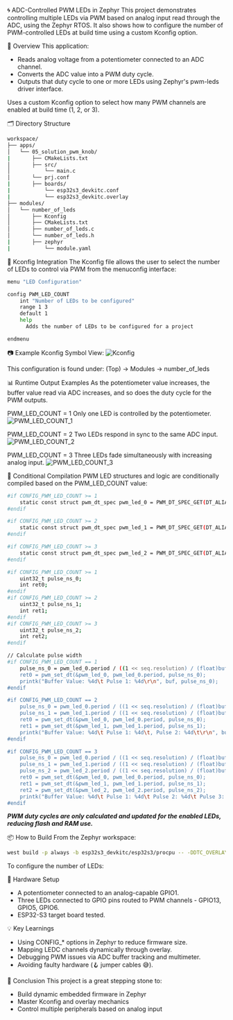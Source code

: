 🌀 ADC-Controlled PWM LEDs in Zephyr
This project demonstrates controlling multiple LEDs via PWM based on analog input read through the ADC, using the Zephyr RTOS. It also shows how to configure the number of PWM-controlled LEDs at build time using a custom Kconfig option.

🔧 Overview
This application:
 - Reads analog voltage from a potentiometer connected to an ADC channel.
 - Converts the ADC value into a PWM duty cycle.
 - Outputs that duty cycle to one or more LEDs using Zephyr's pwm-leds driver interface.

Uses a custom Kconfig option to select how many PWM channels are enabled at build time (1, 2, or 3).

🗂️ Directory Structure
```bash
workspace/
├── apps/
│   └── 05_solution_pwm_knob/
|       ├── CMakeLists.txt
│       ├── src/
│           └── main.c
│       └── prj.conf
|       ├── boards/
|           └── esp32s3_devkitc.conf
|           └── esp32s3_devkitc.overlay
├── modules/
│   └── number_of_leds
│       ├── Kconfig
│       ├── CMakeLists.txt
│       ├── number_of_leds.c
│       └── number_of_leds.h
|       ├── zephyr
|           └── module.yaml

```
🧩 Kconfig Integration
The Kconfig file allows the user to select the number of LEDs to control via PWM from the menuconfig interface:
```bash
menu "LED Configuration"

config PWM_LED_COUNT
    int "Number of LEDs to be configured"
    range 1 3
    default 1
    help
      Adds the number of LEDs to be configured for a project

endmenu
```
📷 Example Kconfig Symbol View:
![Kconfig](https://github.com/user-attachments/assets/8790c921-a029-42a3-a540-4263486f2388)

This configuration is found under:
(Top) → Modules → number_of_leds

📊 Runtime Output Examples
As the potentiometer value increases, the buffer value read via ADC increases, and so does the duty cycle for the PWM outputs.

PWM_LED_COUNT = 1
Only one LED is controlled by the potentiometer.
![PWM_LED_COUNT_1](https://github.com/user-attachments/assets/9a669e78-cc96-4756-b30d-9394af72f6a3)

PWM_LED_COUNT = 2
Two LEDs respond in sync to the same ADC input.
![PWM_LED_COUNT_2](https://github.com/user-attachments/assets/73dd3c29-f577-4dd4-8c18-e257afc8f6d2)

PWM_LED_COUNT = 3
Three LEDs fade simultaneously with increasing analog input.
![PWM_LED_COUNT_3](https://github.com/user-attachments/assets/e50aca00-0fd1-4f83-bac8-f972689529c2)


🧠 Conditional Compilation
PWM LED structures and logic are conditionally compiled based on the PWM_LED_COUNT value:
```bash
#if CONFIG_PWM_LED_COUNT >= 1
	static const struct pwm_dt_spec pwm_led_0 = PWM_DT_SPEC_GET(DT_ALIAS(led_0));
#endif

#if CONFIG_PWM_LED_COUNT >= 2
	static const struct pwm_dt_spec pwm_led_1 = PWM_DT_SPEC_GET(DT_ALIAS(led_1));
#endif

#if CONFIG_PWM_LED_COUNT >= 3
	static const struct pwm_dt_spec pwm_led_2 = PWM_DT_SPEC_GET(DT_ALIAS(led_2));
#endif
```
```bash
#if CONFIG_PWM_LED_COUNT >= 1
	uint32_t pulse_ns_0;
	int ret0;
#endif
#if CONFIG_PWM_LED_COUNT >= 2
	uint32_t pulse_ns_1;
	int ret1;
#endif
#if CONFIG_PWM_LED_COUNT >= 3
	uint32_t pulse_ns_2;
	int ret2;
#endif
```
```bash
// Calculate pulse width
#if CONFIG_PWM_LED_COUNT == 1
	pulse_ns_0 = pwm_led_0.period / ((1 << seq.resolution) / (float)buf);
	ret0 = pwm_set_dt(&pwm_led_0, pwm_led_0.period, pulse_ns_0);
	printk("Buffer Value: %4d\t Pulse 1: %4d\r\n", buf, pulse_ns_0);
#endif

#if CONFIG_PWM_LED_COUNT == 2
	pulse_ns_0 = pwm_led_0.period / ((1 << seq.resolution) / (float)buf);
	pulse_ns_1 = pwm_led_1.period / ((1 << seq.resolution) / (float)buf);
	ret0 = pwm_set_dt(&pwm_led_0, pwm_led_0.period, pulse_ns_0);
	ret1 = pwm_set_dt(&pwm_led_1, pwm_led_1.period, pulse_ns_1);
	printk("Buffer Value: %4d\t Pulse 1: %4d\t, Pulse 2: %4d\t\r\n", buf, pulse_ns_0, pulse_ns_1);
#endif

#if CONFIG_PWM_LED_COUNT == 3
	pulse_ns_0 = pwm_led_0.period / ((1 << seq.resolution) / (float)buf);
	pulse_ns_1 = pwm_led_1.period / ((1 << seq.resolution) / (float)buf);
	pulse_ns_2 = pwm_led_2.period / ((1 << seq.resolution) / (float)buf);
	ret0 = pwm_set_dt(&pwm_led_0, pwm_led_0.period, pulse_ns_0);
	ret1 = pwm_set_dt(&pwm_led_1, pwm_led_1.period, pulse_ns_1);
	ret2 = pwm_set_dt(&pwm_led_2, pwm_led_2.period, pulse_ns_2);
	printk("Buffer Value: %4d\t Pulse 1: %4d\t Pulse 2: %4d\t Pulse 3: %4d\r\n", buf, pulse_ns_0, pulse_ns_1, pulse_ns_2);
#endif
```
***PWM duty cycles are only calculated and updated for the enabled LEDs, reducing flash and RAM use.***

📦 How to Build
From the Zephyr workspace:
```bash
west build -p always -b esp32s3_devkitc/esp32s3/procpu -- -DDTC_OVERLAY_FILE=boards/esp32s3_devitc.overlay -DEXTERAL_FILE=boards/esp32s3_devkitc.conf -G"Unix Makefiles"
```
To configure the number of LEDs:

🧪 Hardware Setup
 - A potentiometer connected to an analog-capable GPIO1.
 - Three LEDs connected to GPIO pins routed to PWM channels - GPIO13, GPIO5, GPIO6.
 - ESP32-S3 target board tested.

💡 Key Learnings
 - Using CONFIG_* options in Zephyr to reduce firmware size.
 - Mapping LEDC channels dynamically through overlay.
 - Debugging PWM issues via ADC buffer tracking and multimeter.
 - Avoiding faulty hardware (🪝 jumper cables 😅).

🙌 Conclusion
This project is a great stepping stone to:
 - Build dynamic embedded firmware in Zephyr
 - Master Kconfig and overlay mechanics
 - Control multiple peripherals based on analog input
